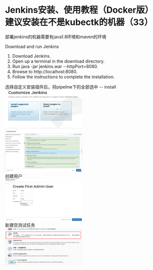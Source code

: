 # Jenkins安装、使用教程（Docker版）建议安装在不是kubectk的机器（33）
部署jenkins的机器需要有java1.8环境和maven的环境

Download and run Jenkins
1. Download Jenkins.
1. Open up a terminal in the download directory.
1. Run java -jar jenkins.war --httpPort=8080.
1. Browse to http://localhost:8080.
1. Follow the instructions to complete the installation.


选择自定义安装插件后，将pipeline下的全部选中 -- install  
<img src="images/jenkins/0.png" width="50%" height="50%"/>  
<img src="images/jenkins/1.png" width="50%" height="50%"/>    
创建用户    
<img src="images/jenkins/2.png" width="50%" height="50%"/>  
新建空测试任务  
<img src="images/jenkins/3.png" width="50%" height="50%"/>  



